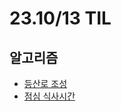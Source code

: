 # 23.10/13 TIL

## 알고리즘

- [등산로 조성](https://github.com/JinsuYeo/SWEA-Algorithm/blob/main/%EB%93%B1%EC%82%B0%EB%A1%9C%EC%A1%B0%EC%84%B1.txt)
- [점심 식사시간](https://github.com/JinsuYeo/SWEA-Algorithm/blob/main/%EC%A0%90%EC%8B%AC%EC%8B%9D%EC%82%AC%EC%8B%9C%EA%B0%84.txt)
